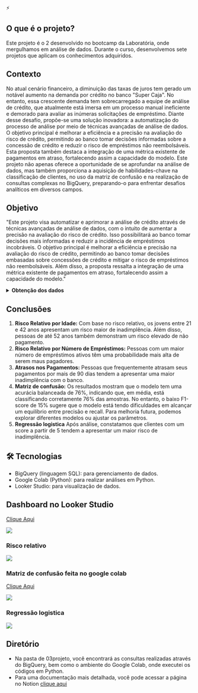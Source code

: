 ⚡

## O que é o projeto?

Este projeto é o 2 desenvolvido no bootcamp da Laboratória, onde mergulhamos em análise de dados. Durante o curso, desenvolvemos sete projetos que aplicam os conhecimentos adquiridos.

## **Contexto**

No atual cenário financeiro, a diminuição das taxas de juros tem gerado um notável aumento na demanda por crédito no banco "Super Caja". No entanto, essa crescente demanda tem sobrecarregado a equipe de análise de crédito, que atualmente está imersa em um processo manual ineficiente e demorado para avaliar as inúmeras solicitações de empréstimo. Diante desse desafio, propõe-se uma solução inovadora: a automatização do processo de análise por meio de técnicas avançadas de análise de dados. O objetivo principal é melhorar a eficiência e a precisão na avaliação do risco de crédito, permitindo ao banco tomar decisões informadas sobre a concessão de crédito e reduzir o risco de empréstimos não reembolsáveis. Esta proposta também destaca a integração de uma métrica existente de pagamentos em atraso, fortalecendo assim a capacidade do modelo. Este projeto não apenas oferece a oportunidade de se aprofundar na análise de dados, mas também proporciona a aquisição de habilidades-chave na classificação de clientes, no uso da matriz de confusão e na realização de consultas complexas no BigQuery, preparando-o para enfrentar desafios analíticos em diversos campos.

## Objetivo

"Este projeto visa automatizar e aprimorar a análise de crédito através de técnicas avançadas de análise de dados, com o intuito de aumentar a precisão na avaliação do risco de crédito. Isso possibilitará ao banco tomar decisões mais informadas e reduzir a incidência de empréstimos incobráveis. O objetivo principal é melhorar a eficiência e precisão na avaliação do risco de crédito, permitindo ao banco tomar decisões embasadas sobre concessões de crédito e mitigar o risco de empréstimos não reembolsáveis. Além disso, a proposta ressalta a integração de uma métrica existente de pagamentos em atraso, fortalecendo assim a capacidade do modelo."


<details>
  <summary><strong>Obtenção dos dados</strong></summary>
  
  <p>Para esse projeto foi disponibilizado pela Laboratoria 4 tabelas.</p>
  
  <h4>Tabela user_info</h4>
  
  <table>
    <thead>
      <tr>
        <th>Arquivo</th>
        <th>Variável</th>
        <th>Descrição</th>
      </tr>
    </thead>
    <tbody>
      <tr>
        <td>user_info</td>
        <td>user id</td>
        <td>Número de identificação do cliente (único para cada cliente)</td>
      </tr>
      <tr>
        <td></td>
        <td>age</td>
        <td>Idade do cliente</td>
      </tr>
      <tr>
        <td></td>
        <td>sex</td>
        <td>Gênero do cliente</td>
      </tr>
      <tr>
        <td></td>
        <td>last month salary</td>
        <td>Último salário mensal que o cliente informou ao banco</td>
      </tr>
      <tr>
        <td></td>
        <td>number dependents</td>
        <td>Número de dependentes</td>
      </tr>
    </tbody>
  </table>
  
  <h4>Tabela loans_outstanding</h4>
  
  <table>
    <thead>
      <tr>
        <th>Arquivo</th>
        <th>Variável</th>
        <th>Descrição</th>
      </tr>
    </thead>
    <tbody>
      <tr>
        <td>loans_outstanding</td>
        <td>loan id</td>
        <td>Número de identificação do empréstimo (único para cada empréstimo)</td>
      </tr>
      <tr>
        <td></td>
        <td>user id</td>
        <td>Número de identificação do cliente</td>
      </tr>
      <tr>
        <td></td>
        <td>loan type</td>
        <td>Tipo de empréstimo (real state = imóveis, others = outros)</td>
      </tr>
    </tbody>
  </table>
  
  <h4>Tabela loans_detail</h4>
  
  <table>
    <thead>
      <tr>
        <th>Arquivo</th>
        <th>Variável</th>
        <th>Descrição</th>
      </tr>
    </thead>
    <tbody>
      <tr>
        <td>loans_detail</td>
        <td>user id</td>
        <td>Número de identificação do cliente</td>
      </tr>
      <tr>
        <td></td>
        <td>more 90 days overdue</td>
        <td>Número de vezes que o cliente apresentou atraso superior a 90 dias</td>
      </tr>
      <tr>
        <td></td>
        <td>using lines not secured personal assets</td>
        <td>Quanto o cliente está utilizando em relação ao seu limite de crédito, em linhas que não são garantidas por bens pessoais, como imóveis e automóveis</td>
      </tr>
      <tr>
        <td></td>
        <td>number times delayed payment loan 30 59 days</td>
        <td>Número de vezes que o cliente atrasou o pagamento de um empréstimo (entre 30 e 59 dias)</td>
      </tr>
      <tr>
        <td></td>
        <td>debt ratio</td>
        <td>Relação entre dívidas e ativos do cliente. Taxa de endividamento = Dívidas / Patrimonio</td>
      </tr>
      <tr>
        <td></td>
        <td>number times delayed payment loan 60 89 days</td>
        <td>Número de vezes que o cliente atrasou o pagamento de um empréstimo (entre 60 e 89 dias)</td>
      </tr>
    </tbody>
  </table>
  
  <h4>Tabela default</h4>
  
  <table>
    <thead>
      <tr>
        <th>Arquivo</th>
        <th>Variável</th>
        <th>Descrição</th>
      </tr>
    </thead>
    <tbody>
      <tr>
        <td>default</td>
        <td>user id</td>
        <td>Número de identificação do cliente</td>
      </tr>
      <tr>
        <td></td>
        <td>default flag</td>
        <td>Classificação dos clientes inadimplentes (1 para clientes já registrados alguma vez como inadimplentes, 0 para clientes sem histórico de inadimplência)</td>
      </tr>
    </tbody>
  </table>
</details>



## Conclusões

1. **Risco Relativo por Idade:**
Com base no risco relativo, os jovens entre 21 e 42 anos apresentam um risco maior de inadimplência. Além disso, pessoas de até 52 anos também demonstram um risco elevado de não pagamento.
2. **Risco Relativo por Número de Empréstimos:**
Pessoas com um maior número de empréstimos ativos têm uma probabilidade mais alta de serem maus pagadores.
3. **Atrasos nos Pagamentos:**
Pessoas que frequentemente atrasam seus pagamentos por mais de 90 dias tendem a apresentar uma maior inadimplência com o banco.
4. **Matriz de confusão:**
Os resultados mostram que o modelo tem uma acurácia balanceada de 76%, indicando que, em média, está classificando corretamente 76% das amostras. No entanto, o baixo F1-score de 15% sugere que o modelo está tendo dificuldades em alcançar um equilíbrio entre precisão e recall. Para melhoria futura, podemos explorar diferentes modelos ou ajustar os parâmetros.
5. **Regressão logistica**
Após análise, constatamos que clientes com um score a partir de 5 tendem a apresentar um maior risco de inadimplência.

## 🛠 Tecnologias

- BigQuery (linguagem SQL): para gerenciamento de dados.
- Google Colab (Python): para realizar análises em Python.
- Looker Studio: para visualização de dados.

## Dashboard no Looker Studio

[Clique Aqui](https://lookerstudio.google.com/u/0/reporting/37a47ef1-d2dc-4b94-a901-937abe99f296/page/p_x96g2a0hhd/edit)

![](https://github.com/Mayara-alvess/Risco_relativo/blob/main/03projeto/imagem.jpg)

### Risco relativo
![](https://github.com/Mayara-alvess/Risco_relativo/blob/main/03projeto/risco%20relativo%20imagem.png)


### Matriz de confusão feita no google colab
[Clique Aqui](https://colab.research.google.com/drive/16QL6dYXDCcbo-Hl9cSrG5X3Pbn-iyw9N?authuser=1#scrollTo=rmYuiYnw4U2b)

![](https://github.com/Mayara-alvess/Risco_relativo/blob/main/03projeto/matrizz.png)

### Regressão logistica
![](https://github.com/Mayara-alvess/Risco_relativo/blob/main/03projeto/regressão_logistica.png)

## Diretório

- Na pasta de 03projeto, você encontrará as consultas realizadas através do BigQuery, bem como o ambiente do Google Colab, onde executei os códigos em Python.
- Para uma documentação mais detalhada, você pode acessar a página no Notion [clique aqui](https://www.notion.so/Documenta-o-risco-relativo-2c8c2ce696c44aedb7f150d864aa38c8?pvs=21)
